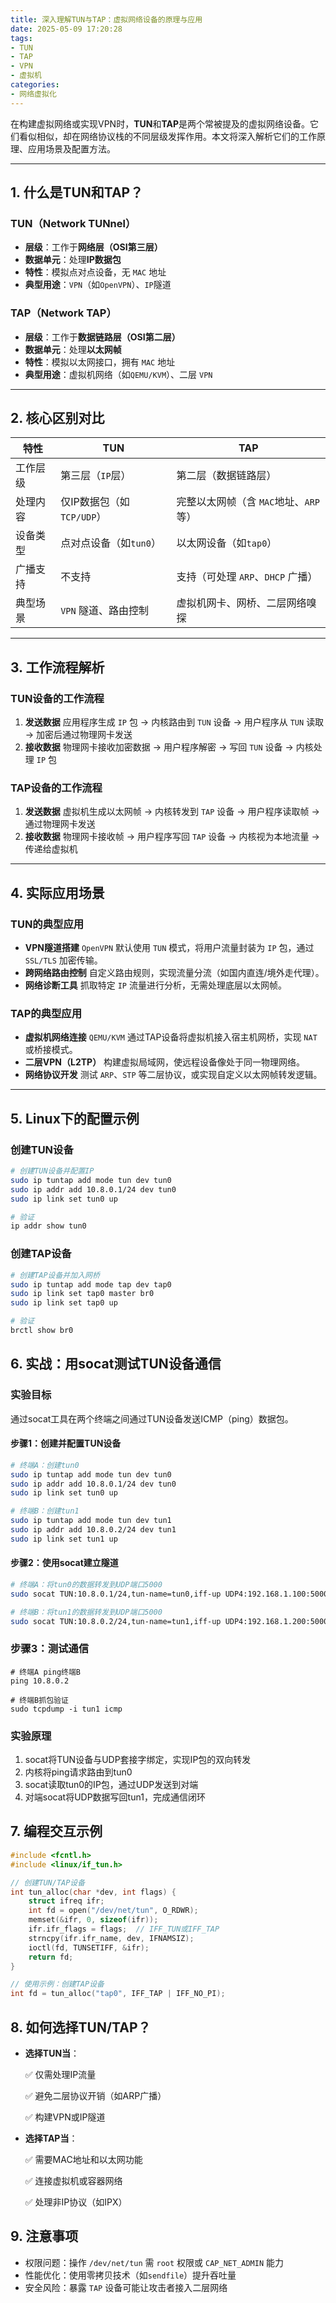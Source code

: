 ```yaml
---
title: 深入理解TUN与TAP：虚拟网络设备的原理与应用
date: 2025-05-09 17:20:28
tags:
- TUN
- TAP
- VPN
- 虚拟机
categories:
- 网络虚拟化
---
```


在构建虚拟网络或实现VPN时，**TUN**和**TAP**是两个常被提及的虚拟网络设备。它们看似相似，却在网络协议栈的不同层级发挥作用。本文将深入解析它们的工作原理、应用场景及配置方法。
<!--more-->

---

## 1. 什么是TUN和TAP？

### TUN（Network TUNnel）
- **层级**：工作于**网络层（OSI第三层）**
- **数据单元**：处理**IP数据包**
- **特性**：模拟点对点设备，无 `MAC` 地址
- **典型用途**：`VPN`（如`OpenVPN`）、`IP`隧道

### TAP（Network TAP）
- **层级**：工作于**数据链路层（OSI第二层）**
- **数据单元**：处理**以太网帧**
- **特性**：模拟以太网接口，拥有 `MAC` 地址
- **典型用途**：虚拟机网络（如`QEMU/KVM`）、二层 `VPN`

---

## 2. 核心区别对比

| **特性**       | TUN                                  | TAP                                  |
|----------------|--------------------------------------|--------------------------------------|
| 工作层级       | 第三层（`IP`层）                       | 第二层（数据链路层）                 |
| 处理内容       | 仅IP数据包（如 `TCP/UDP`）              | 完整以太网帧（含 `MAC`地址、`ARP` 等）     |
| 设备类型       | 点对点设备（如`tun0`）               | 以太网设备（如`tap0`）               |
| 广播支持       | 不支持                               | 支持（可处理 `ARP`、`DHCP` 广播）          |
| 典型场景       | `VPN` 隧道、路由控制                    | 虚拟机网卡、网桥、二层网络嗅探       |

---

## 3. 工作流程解析

### TUN设备的工作流程
1. **发送数据**
   应用程序生成 `IP` 包 → 内核路由到 `TUN` 设备 → 用户程序从 `TUN` 读取 → 加密后通过物理网卡发送
2. **接收数据**
   物理网卡接收加密数据 → 用户程序解密 → 写回 `TUN` 设备 → 内核处理 `IP` 包

### TAP设备的工作流程
1. **发送数据**
   虚拟机生成以太网帧 → 内核转发到 `TAP` 设备 → 用户程序读取帧 → 通过物理网卡发送
2. **接收数据**
   物理网卡接收帧 → 用户程序写回 `TAP` 设备 → 内核视为本地流量 → 传递给虚拟机

---

## 4. 实际应用场景

### TUN的典型应用
- **VPN隧道搭建**
  `OpenVPN` 默认使用 `TUN` 模式，将用户流量封装为 `IP` 包，通过 `SSL/TLS` 加密传输。
- **跨网络路由控制**
  自定义路由规则，实现流量分流（如国内直连/境外走代理）。
- **网络诊断工具**
  抓取特定 `IP` 流量进行分析，无需处理底层以太网帧。

### TAP的典型应用
- **虚拟机网络连接**
  `QEMU/KVM` 通过TAP设备将虚拟机接入宿主机网桥，实现 `NAT` 或桥接模式。
- **二层VPN（L2TP）**
  构建虚拟局域网，使远程设备像处于同一物理网络。
- **网络协议开发**
  测试 `ARP`、`STP` 等二层协议，或实现自定义以太网帧转发逻辑。

---

## 5. Linux下的配置示例

### 创建TUN设备
```bash
# 创建TUN设备并配置IP
sudo ip tuntap add mode tun dev tun0
sudo ip addr add 10.8.0.1/24 dev tun0
sudo ip link set tun0 up

# 验证
ip addr show tun0
```
### 创建TAP设备
```bash
# 创建TAP设备并加入网桥
sudo ip tuntap add mode tap dev tap0
sudo ip link set tap0 master br0
sudo ip link set tap0 up

# 验证
brctl show br0
```

## 6. 实战：用socat测试TUN设备通信

### 实验目标

通过socat工具在两个终端之间通过TUN设备发送ICMP（ping）数据包。

#### 步骤1：创建并配置TUN设备

```bash
# 终端A：创建tun0
sudo ip tuntap add mode tun dev tun0
sudo ip addr add 10.8.0.1/24 dev tun0
sudo ip link set tun0 up

# 终端B：创建tun1
sudo ip tuntap add mode tun dev tun1
sudo ip addr add 10.8.0.2/24 dev tun1
sudo ip link set tun1 up
```
#### 步骤2：使用socat建立隧道
```bash
# 终端A：将tun0的数据转发到UDP端口5000
sudo socat TUN:10.8.0.1/24,tun-name=tun0,iff-up UDP4:192.168.1.100:5000

# 终端B：将tun1的数据转发到UDP端口5000
sudo socat TUN:10.8.0.2/24,tun-name=tun1,iff-up UDP4:192.168.1.200:5000
```
### 步骤3：测试通信
```
# 终端A ping终端B
ping 10.8.0.2

# 终端B抓包验证
sudo tcpdump -i tun1 icmp
```
### 实验原理
1. socat将TUN设备与UDP套接字绑定，实现IP包的双向转发
2. 内核将ping请求路由到tun0
3. socat读取tun0的IP包，通过UDP发送到对端
4. 对端socat将UDP数据写回tun1，完成通信闭环

## 7. 编程交互示例
```c
#include <fcntl.h>
#include <linux/if_tun.h>

// 创建TUN/TAP设备
int tun_alloc(char *dev, int flags) {
    struct ifreq ifr;
    int fd = open("/dev/net/tun", O_RDWR);
    memset(&ifr, 0, sizeof(ifr));
    ifr.ifr_flags = flags;  // IFF_TUN或IFF_TAP
    strncpy(ifr.ifr_name, dev, IFNAMSIZ);
    ioctl(fd, TUNSETIFF, &ifr);
    return fd;
}

// 使用示例：创建TAP设备
int fd = tun_alloc("tap0", IFF_TAP | IFF_NO_PI);
```

## 8. 如何选择TUN/TAP？
- **选择TUN当**：

    ✅ 仅需处理IP流量

    ✅ 避免二层协议开销（如ARP广播）

    ✅ 构建VPN或IP隧道

- **选择TAP当**：

    ✅ 需要MAC地址和以太网功能

    ✅ 连接虚拟机或容器网络

    ✅ 处理非IP协议（如IPX）

## 9. 注意事项

- 权限问题：操作 `/dev/net/tun` 需 `root` 权限或 `CAP_NET_ADMIN` 能力
- 性能优化：使用零拷贝技术（如`sendfile`）提升吞吐量
- 安全风险：暴露 `TAP` 设备可能让攻击者接入二层网络
